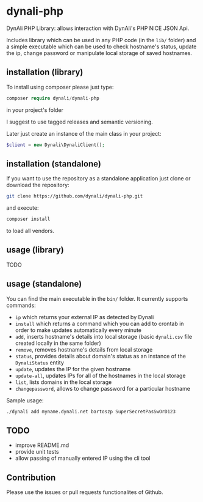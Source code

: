 # dynali-php
DynAli PHP Library: allows interaction with DynAli's PHP NICE JSON Api.

Includes library which can be used in any PHP code (in the `lib/` folder) and a
simple executable which can be used to check hostname's status, update the ip,
change password or manipulate local storage of saved hostnames.

## installation (library)

To install using composer please just type:
```php
composer require dynali/dynali-php
```
in your project's folder

I suggest to use tagged releases and semantic versioning.

Later just create an instance of the main class in your project:
```php
$client = new Dynali\DynaliClient();
```

## installation (standalone)

If you want to use the repository as a standalone application just clone or
download the repository:

```bash
git clone https://github.com/dynali/dynali-php.git
```

and execute:
```bash
composer install
```

to load all vendors.

## usage (library)

TODO

## usage (standalone)

You can find the main executable in the `bin/` folder. It currently supports commands:

* `ip` which returns your external IP as detected by Dynali
* `install` which returns a command which you can add to crontab in order to make
updates automatically every minute
* `add`, inserts hostname's details into local storage (basic `dynali.csv` file
created locally in the same folder)
* `remove`, removes hostname's details from local storage
* `status`, provides details about domain's status as an instance of the
`DynaliStatus` entity
* `update`, updates the IP for the given hostname
* `update-all`, updates IPs for all of the hostnames in the local storage
* `list`, lists domains in the local storage
* `changepassword`, allows to change password for a particular hostname

Sample usage:
```bash
./dynali add myname.dynali.net bartoszp SuperSecretPasSwOrD123
```

## TODO

* improve README.md
* provide unit tests
* allow passing of manually entered IP using the cli tool

## Contribution

Please use the issues or pull requests functionalites of Github.
